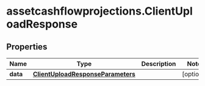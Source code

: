 # assetcashflowprojections.ClientUploadResponse

## Properties

Name | Type | Description | Notes
------------ | ------------- | ------------- | -------------
**data** | [**ClientUploadResponseParameters**](ClientUploadResponseParameters.md) |  | [optional] 


